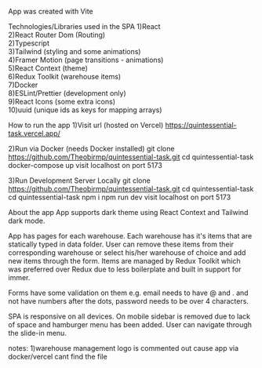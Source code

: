 App was created with Vite

Technologies/Libraries used in the SPA
1)React <br/>
2)React Router Dom (Routing) <br/>
2)Typescript <br/>
3)Tailwind (styling and some animations) <br/>
4)Framer Motion (page transitions - animations) <br/>
5)React Context (theme) <br/>
6)Redux Toolkit (warehouse items) <br/>
7)Docker <br/>
8)ESLint/Prettier (development only) <br/>
9)React Icons (some extra icons) <br/>
10)uuid (unique ids as keys for mapping arrays) <br/>

How to run the app
1)Visit url (hosted on Vercel)
https://quintessential-task.vercel.app/

2)Run via Docker (needs Docker installed)
git clone https://github.com/Theobirmp/quintessential-task.git
cd quintessential-task
docker-compose up
visit localhost on port 5173

3)Run Development Server Locally
git clone https://github.com/Theobirmp/quintessential-task.git
cd quintessential-task
cd quintessential-task
npm i
npm run dev
visit localhost on port 5173

About the app
App supports dark theme using React Context and Tailwind dark mode.

App has pages for each warehouse. Each warehouse has it's items that are
statically typed in data folder. User can remove these items from their corresponding warehouse or select his/her warehouse of choice and add new items through the form.
Items are managed by Redux Toolkit which was preferred over Redux due to less boilerplate
and built in support for immer.

Forms have some validation on them e.g. email needs to have @ and . and not have numbers after the dots, password needs to be over 4 characters.

SPA is responsive on all devices. On mobile sidebar is removed due to lack of space and hamburger menu has been added. User can navigate through the slide-in menu.

notes:
1)warehouse management logo is commented out cause app via docker/vercel cant find the file
